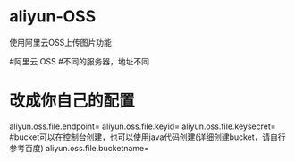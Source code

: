 # aliyun-OSS
使用阿里云OSS上传图片功能


#阿里云 OSS
#不同的服务器，地址不同
# 改成你自己的配置
aliyun.oss.file.endpoint=
aliyun.oss.file.keyid=
aliyun.oss.file.keysecret=
#bucket可以在控制台创建，也可以使用java代码创建(详细创建bucket，请自行参考百度)
aliyun.oss.file.bucketname=

